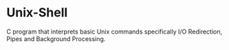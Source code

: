 # Unix-Shell
C program that interprets basic Unix commands specifically I/O Redirection, Pipes and Background Processing.
